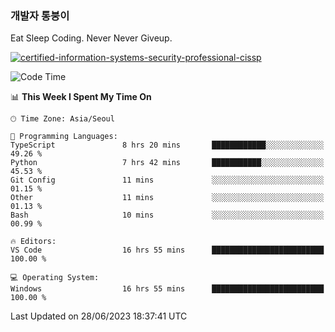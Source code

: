 ### 개발자 통붕이
Eat Sleep Coding.
Never Never Giveup.

[![certified-information-systems-security-professional-cissp](https://user-images.githubusercontent.com/44606727/157613689-acd84ec6-5f8f-4e79-89d9-a8d51f033634.png)](https://www.credly.com/badges/f394a010-85a0-450b-9136-8043af01d71c/public_url)

<!--START_SECTION:waka-->
![Code Time](http://img.shields.io/badge/Code%20Time-1%2C604%20hrs%2021%20mins-blue)

📊 **This Week I Spent My Time On** 

```text
🕑︎ Time Zone: Asia/Seoul

💬 Programming Languages: 
TypeScript               8 hrs 20 mins       ████████████░░░░░░░░░░░░░   49.26 % 
Python                   7 hrs 42 mins       ███████████░░░░░░░░░░░░░░   45.53 % 
Git Config               11 mins             ░░░░░░░░░░░░░░░░░░░░░░░░░   01.15 % 
Other                    11 mins             ░░░░░░░░░░░░░░░░░░░░░░░░░   01.13 % 
Bash                     10 mins             ░░░░░░░░░░░░░░░░░░░░░░░░░   00.99 % 

🔥 Editors: 
VS Code                  16 hrs 55 mins      █████████████████████████   100.00 % 

💻 Operating System: 
Windows                  16 hrs 55 mins      █████████████████████████   100.00 % 
```


 Last Updated on 28/06/2023 18:37:41 UTC
<!--END_SECTION:waka-->
